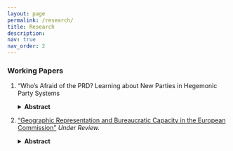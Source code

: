 ```yaml
---
layout: page
permalink: /research/
title: Research
description: 
nav: true
nav_order: 2
---
```


### Working Papers
1. “Who’s Afraid of the PRD? Learning about New Parties in Hegemonic Party Systems
   <details>
     <summary><strong>Abstract</strong></summary>
     <p>
       How do voters in single-party systems learn about opposition parties? Electing opposition parties is risky when governance quality is uncertain, but voters can decrease this uncertainty by observing and learning from neighboring sub-national governments' experience with opposition leadership. I examine the effect of exposure to opposition governance in nearby municipalities on support for opposition candidates in municipal elections in 1990s Mexico. Using a close elections regression discontinuity design, I find that municipalities with exogenous exposure to PRD-governed neighbors supported the PRD by 16 percentage points more than those without. This effect is specific to the PRD and does not extend to the PAN, an older opposition party with established presence in state and large city governments. These findings provide important insight into electoral behavior and information transmission under single-party systems by demonstrating how voters acquire political information through geographic proximity.
     </p>
   </details>




2. [“Geographic Representation and Bureaucratic Capacity in the European Commission"](https://adamdnroberts.github.io/assets/pdf/EU_Capacity.pdf) *Under Review.*
   <details>
     <summary><strong>Abstract</strong></summary>
     <p>
       International organizations (IOs) must decide between prioritizing qualifications or geographic representation of member states when recruiting staff. Many IOs assume a trade-off between expertise and representation, where the former increases capacity and the latter increases legitimacy. However, this paper provides evidence that geographic representation can enhance bureaucratic information capacity. Using the European Commission's Directorate-General for Economic and Financial Affairs as a case study, I provide evidence that increasing representation of bureaucrats from a member state increases the accuracy of that state's economic forecasts. This effect, which I call ``national expertise," decreases as member state representation within the Commission increases and is most pronounced for large economies. These findings highlight that prioritizing geographic balance in IOs may positively impact both legitimacy and capacity.
     </p>
   </details>

<!--
### Works in Progress

1. “Electoral Losses and Candidate Electability in Local Elections” with Dot Sawler

2. “Transparency or Political Theater? An Analysis of AMLO's Interactions with Journalists” with Kirill Kazantcez
-->
